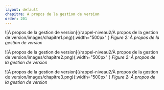 ```yaml
---
layout: default
chapitre: À propos de la gestion de version
order: 201
---
```

<!-- nex slide -->

![À propos de la gestion de version](/rappel-niveau2/À propos de la gestion de version/images/chapitre1.png){:width="500px" }
*Figure 2: À propos de la gestion de version*


![À propos de la gestion de version](/rappel-niveau2/À propos de la gestion de version/images/chapitre2.png){:width="500px" }
*Figure 2: À propos de la gestion de version*




![À propos de la gestion de version](/rappel-niveau2/À propos de la gestion de version/images/chapitre3.png){:width="500px" }
*Figure 2: À propos de la gestion de version*

